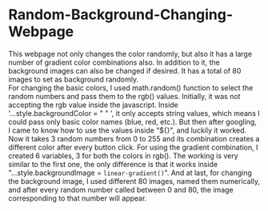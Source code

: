 # Random-Background-Changing-Webpage

This webpage not only changes the color randomly, but also it has a large number of gradient color combinations also. 
In addition to it, the background images can also be changed if desired. It has a total of 80 images to set as background randomly.  
For changing the basic colors, I used math.random() function to select the random numbers and pass them to the rgb() values. 
Initially, it was not accepting the rgb value inside the javascript. Inside '...style.backgroundColor = " " ', it only accepts string values, which means I could pass only basic color names (blue, red, etc.). 
But then after googling, I came to know how to use the values inside "${}", and luckily it worked. Now it takes 3 random numbers from 0 to 255 and its combination creates a different color after every button click.  For using the gradient combination, 
I created 6 variables, 3 for both the colors in rgb(). The working is very similar to the first one,  the only difference is that it works inside "...style.backgroundImage = `linear-gradient()`". And at last, for changing the background image, I used different 80 images, named them numerically, and after every random number called  between 0 and 80, the image corresponding to that number will appear.
